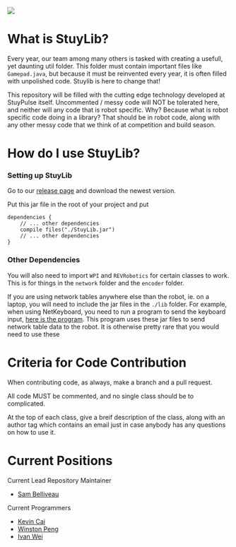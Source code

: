![](https://github.com/StuyPulse/StuyLib/raw/master/pictures/StuyLib%20Banner.png)

# What is StuyLib?

Every year, our team among many others is tasked with creating a usefull, yet daunting util folder. This folder must contain important files like `Gamepad.java`, but because it must be reinvented every year, it is often filled with unpolished code. Stuylib is here to change that!

This repository will be filled with the cutting edge technology developed at StuyPulse itself. Uncommented / messy code will NOT be tolerated here, and neither will any code that is robot specific. Why? Because what is robot specific code doing in a library? That should be in robot code, along with any other messy code that we think of at competition and build season.

# How do I use StuyLib?

### Setting up StuyLib

Go to our [release page](https://github.com/StuyPulse/StuyLib/releases) and download the newest version.

Put this jar file in the root of your project and put

```
dependencies { 
    // ... other dependencies
    compile files("./StuyLib.jar")
    // ... other dependencies
}
```

### Other Dependencies

You will also need to import `WPI` and `REVRobotics` for certain classes to work. This is for things in the `network` folder and the `encoder` folder.

If you are using network tables anywhere else than the robot, ie. on a laptop, you will need to include the jar files in the `./lib` folder. For example, when using NetKeyboard, you need to run a program to send the keyboard input, [here is the program](https://github.com/Sam-Belliveau/NetworkKeyboardServer). This program uses these jar files to send network table data to the robot. It is otherwise pretty rare that you would need to use these

# Criteria for Code Contribution

When contributing code, as always, make a branch and a pull request.

All code MUST be commented, and no single class should be to complicated.

At the top of each class, give a breif description of the class, along with an author tag which contains an email just in case anybody has any questions on how to use it.

# Current Positions

Current Lead Repository Maintainer

 - [Sam Belliveau](https://github.com/Sam-Belliveau)


Current Programmers

 - [Kevin Cai](https://github.com/Kevin16777126)
 - [Winston Peng](https://github.com/CreativePenguin)
 - [Ivan Wei](https://github.com/iwei20)
